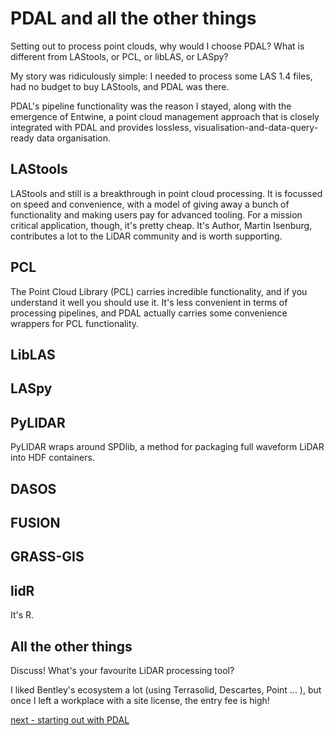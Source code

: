 # PDAL and all the other things

Setting out to process point clouds, why would I choose PDAL? What is different from LAStools, or PCL, or libLAS, or LASpy?

My story was ridiculously simple: I needed to process some LAS 1.4 files, had no budget to buy LAStools, and PDAL was there.

PDAL's pipeline functionality was the reason I stayed, along with the emergence of Entwine, a point cloud management approach that is closely integrated with PDAL and provides lossless, visualisation-and-data-query-ready data organisation.

## LAStools

LAStools and still is a breakthrough in point cloud processing. It is focussed on speed and convenience, with a model of giving away a bunch of functionality and making users pay for advanced tooling. For a mission critical application, though, it's pretty cheap. It's Author, Martin Isenburg, contributes a lot to the LiDAR community and is worth supporting.

## PCL

The Point Cloud Library (PCL) carries incredible functionality, and if you understand it well you should use it. It's less convenient in terms of processing pipelines, and PDAL actually carries some convenience wrappers for PCL functionality.

## LibLAS



## LASpy


## PyLIDAR

PyLIDAR wraps around SPDlib, a method for packaging full waveform LiDAR into HDF containers.


## DASOS


## FUSION


## GRASS-GIS


## lidR

It's R.

## All the other things

Discuss! What's your favourite LiDAR processing tool?

I liked Bentley's ecosystem a lot (using Terrasolid, Descartes, Point ... ), but once I left a workplace with a site license, the entry fee is high!

[next - starting out with PDAL](1-querying-data.md)
